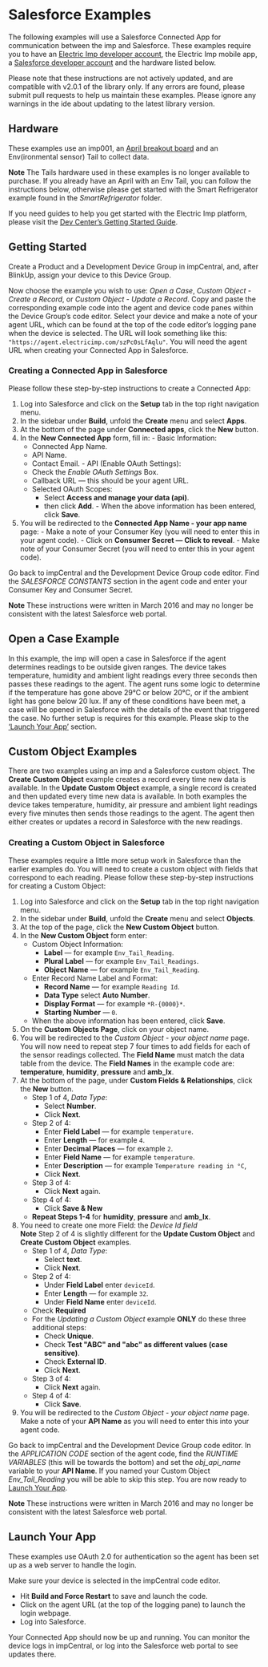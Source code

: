# Salesforce Examples #

The following examples will use a Salesforce Connected App for communication between the imp and Salesforce. These examples require you to have an [Electric Imp developer account](https://impcentral.electricimp.com), the Electric Imp mobile app, a [Salesforce developer account](https://developer.salesforce.com/signup?d=70130000000td6N) and the hardware listed below.

Please note that these instructions are not actively updated, and are compatible with v2.0.1 of the library only. If any errors are found, please submit pull requests to help us maintain these examples. Please ignore any warnings in the ide about updating to the latest library version.

## Hardware ##

These examples use an imp001, an [April breakout board](https://developer.electricimp.com/hardware/resources/reference-designs/april) and an Env(ironmental sensor) Tail to collect data. 

**Note** The Tails hardware used in these examples is no longer available to purchase. If you already have an April with an Env Tail, you can follow the instructions below, otherwise please get started with the Smart Refrigerator example found in the *SmartRefrigerator* folder. 

If you need guides to help you get started with the Electric Imp platform, please visit the [Dev Center’s Getting Started Guide](https://developer.electricimp.com/gettingstarted).

## Getting Started ##

Create a Product and a Development Device Group in impCentral, and, after BlinkUp, assign your device to this Device Group. 

Now choose the example you wish to use: *Open a Case*, *Custom Object - Create a Record*, or *Custom Object - Update a Record*. Copy and paste the corresponding example code into the agent and device code panes within the Device Group’s code editor. Select your device and make a note of your agent URL, which can be found at the top of the code editor’s logging pane when the device is selected. The URL will look something like this: `"https://agent.electricimp.com/szPc0sLfAqlu"`. You will need the agent URL when creating your Connected App in Salesforce.

### Creating a Connected App in Salesforce ###

Please follow these step-by-step instructions to create a Connected App:

  1. Log into Salesforce and click on the **Setup** tab in the top right navigation menu.
  2. In the sidebar under **Build**, unfold the **Create** menu and select **Apps**.
  3. At the bottom of the page under **Connected apps**, click the **New** button.
  4. In the **New Connected App** form, fill in:
    - Basic Information:
      - Connected App Name.
      - API Name.
      - Contact Email.
    - API (Enable OAuth Settings):
      - Check the *Enable OAuth Settings* Box.
      - Callback URL &mdash; this should be your agent URL.
      - Selected OAuth Scopes:
        - Select **Access and manage your data (api)**.
        - then click **Add**.
    - When the above information has been entered, click **Save**.
  5. You will be redirected to the **Connected App Name - your app name** page:
    - Make a note of your Consumer Key (you will need to enter this in your agent code).
    - Click on **Consumer Secret — Click to reveal**.
    - Make note of your Consumer Secret (you will need to enter this in your agent code).

Go back to impCentral and the Development Device Group code editor. Find the *SALESFORCE CONSTANTS* section in the agent code and enter your Consumer Key and Consumer Secret.

**Note** These instructions were written in March 2016 and may no longer be consistent with the latest Salesforce web portal.

## Open a Case Example ##

In this example, the imp will open a case in Salesforce if the agent determines readings to be outside given ranges. The device takes temperature, humidity and ambient light readings every three seconds then passes these readings to the agent. The agent runs some logic to determine if the temperature has gone above 29°C or below 20°C, or if the ambient light has gone below 20 lux. If any of these conditions have been met, a case will be opened in Salesforce with the details of the event that triggered the case. No further setup is requires for this example. Please skip to the [‘Launch Your App’](#launch-your-app) section.

## Custom Object Examples ##

There are two examples using an imp and a Salesforce custom object. The **Create Custom Object** example creates a record every time new data is available. In the **Update Custom Object** example, a single record is created and then updated every time new data is available. In both examples the device takes temperature, humidity, air pressure and ambient light readings every five minutes then sends those readings to the agent. The agent then either creates or updates a record in Salesforce with the new readings.

### Creating a Custom Object in Salesforce ###

These examples require a little more setup work in Salesforce than the earlier examples do. You will need to create a custom object with fields that correspond to each reading. Please follow these step-by-step instructions for creating a Custom Object:

1. Log into Salesforce and click on the **Setup** tab in the top right navigation menu.
2. In the sidebar under **Build**, unfold the **Create** menu and select **Objects**.
3. At the top of the page, click the **New Custom Object** button.
4. In the **New Custom Object** form enter:
    - Custom Object Information:
      - **Label** &mdash; for example `Env_Tail_Reading`.
      - **Plural Label** &mdash; for example `Env_Tail_Readings`.
      - **Object Name** &mdash; for example `Env_Tail_Reading`.
    - Enter Record Name Label and Format:
      - **Record Name** &mdash; for example `Reading Id`.
      - **Data Type** select **Auto Number**.
      - **Display Format** &mdash; for example `*R-{0000}*`.
      - **Starting Number** &mdash; `0`.
    - When the above information has been entered, click **Save**.
5. On the **Custom Objects Page**, click on your object name.
6. You will be redirected to the *Custom Object - your object name* page. You will now need to repeat step 7 four times to add fields for each of the sensor readings collected. The **Field Name** must match the data table from the device. The **Field Names** in the example code are: **temperature**, **humidity**, **pressure** and **amb_lx**.
7. At the bottom of the page, under **Custom Fields & Relationships**, click the **New** button.
    - Step 1 of 4, *Data Type*:
      - Select **Number**.
      - Click **Next**.
    - Step 2 of 4:
      - Enter **Field Label** &mdash; for example `temperature`.
      - Enter **Length** &mdash; for example `4`.
      - Enter **Decimal Places** &mdash; for example `2`.
      - Enter **Field Name** &mdash; for example `temperature`.
      - Enter **Description** &mdash; for example `Temperature reading in °C`,
      - Click **Next**.
    - Step 3 of 4:
      - Click **Next** again.
    - Step 4 of 4:
      - Click **Save & New**
    - **Repeat Steps 1-4** for **humidity**, **pressure** and **amb_lx**.
8. You need to create one more Field: the *Device Id field*<br>**Note** Step 2 of 4 is slightly different for the **Update Custom Object** and **Create Custom Object** examples.
    - Step 1 of 4, *Data Type*:
      - Select **text**.
      - Click **Next**.
    - Step 2 of 4:
      - Under **Field Label** enter `deviceId`.
      - Enter **Length** &mdash; for example `32`.
      - Under **Field Name** enter `deviceId`.
    - Check **Required**
    - For the *Updating a Custom Object* example **ONLY** do these three additional steps:
        - Check **Unique**.
        - Check **Test "ABC" and "abc" as different values (case sensitive)**.
        - Check **External ID**.
        - Click **Next**.
    - Step 3 of 4:
      - Click **Next** again.
    - Step 4 of 4:
      - Click **Save**.
9. You will be redirected to the *Custom Object - your object name* page. Make a note of your **API Name** as you will need to enter this into your agent code.

Go back to impCentral and the Development Device Group code editor. In the *APPLICATION CODE* section of the agent code, find the *RUNTIME VARIABLES* (this will be towards the bottom) and set the *obj_api_name* variable to your **API Name**. If you named your Custom Object *Env_Tail_Reading* you will be able to skip this step. You are now ready to [Launch Your App](#launch-your-app).

**Note** These instructions were written in March 2016 and may no longer be consistent with the latest Salesforce web portal.

## Launch Your App ##

These examples use OAuth 2.0 for authentication so the agent has been set up as a web server to handle the login.

Make sure your device is selected in the impCentral code editor.

- Hit **Build and Force Restart** to save and launch the code.
- Click on the agent URL (at the top of the logging pane) to launch the login webpage.
- Log into Salesforce.

Your Connected App should now be up and running. You can monitor the device logs in impCentral, or log into the Salesforce web portal to see updates there.
